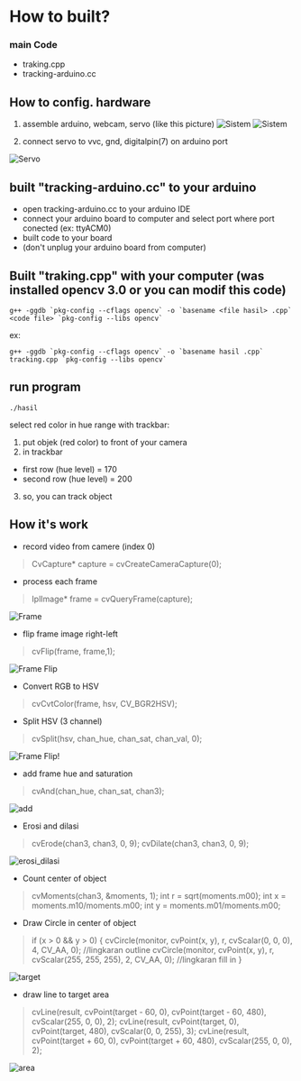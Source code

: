 # How to built?

### main Code
- traking.cpp
- tracking-arduino.cc

## How to config. hardware
1. assemble arduino, webcam, servo (like this picture)
![Sistem](gambar/sistem.jpg "Gambar 1. Arsitektur Sistem")
![Sistem](gambar/ "Gambar 2. Sistem")

2. connect servo to vvc, gnd, digitalpin(7) on arduino port

![Servo](gambar/servo.png "Gambar 2. Configurasi Pin Servo")

## built "tracking-arduino.cc" to your arduino
- open tracking-arduino.cc to your arduino IDE
- connect your arduino board to computer and select port where port conected (ex: ttyACM0)
- built code to your board
- (don't unplug your arduino board from computer)

## Built "traking.cpp" with your computer (was installed opencv 3.0 or you can modif this code)
```
g++ -ggdb `pkg-config --cflags opencv` -o `basename <file hasil> .cpp` <code file> `pkg-config --libs opencv`
```
ex:
```
g++ -ggdb `pkg-config --cflags opencv` -o `basename hasil .cpp` tracking.cpp `pkg-config --libs opencv`
```
 
## run program
```
./hasil
```

select red color in hue range with trackbar:
1. put objek (red color) to front of your camera
2. in trackbar 
- first row (hue level) = 170
- second row (hue level) = 200 
3. so, you can track object 

## How it's work
- record video from camere (index 0)

> CvCapture* capture = cvCreateCameraCapture(0);
- process each frame

> IplImage* frame = cvQueryFrame(capture);

![Frame](gambar/frame_original.png  "Frame")

- flip frame image right-left

> cvFlip(frame, frame,1);

![Frame Flip](gambar/frame_flip.png  "Frame Flip")

- Convert RGB to HSV

> cvCvtColor(frame, hsv, CV_BGR2HSV);
- Split HSV (3 channel)

> cvSplit(hsv, chan_hue, chan_sat, chan_val, 0);

![Frame Flip](gambar/hsv.jpg  "Frame Flip")!

- add frame hue and saturation

> cvAnd(chan_hue, chan_sat, chan3);

![add](gambar/add_hue_saturation.png  "add")

- Erosi and dilasi
>cvErode(chan3, chan3, 0, 9);
        cvDilate(chan3, chan3, 0, 9);

![erosi_dilasi](gambar/erosi_dilasi.png  "erosi_dilasi")

- Count center of object
>cvMoments(chan3, &moments, 1);
        int                 r = sqrt(moments.m00); 
        int                 x = moments.m10/moments.m00;
        int                 y = moments.m01/moments.m00;

- Draw Circle in center of object
> if (x > 0 && y > 0)
        {
            cvCircle(monitor, cvPoint(x, y), r, cvScalar(0, 0, 0), 4, CV_AA, 0); //lingkaran outline
            cvCircle(monitor, cvPoint(x, y), r, cvScalar(255, 255, 255), 2, CV_AA, 0); //lingkaran fill in
        }

![target](gambar/target_cyrcle.png  "target")

- draw line to target area
> cvLine(result, cvPoint(target - 60, 0), cvPoint(target - 60, 480), cvScalar(255, 0, 0), 2);
        cvLine(result, cvPoint(target, 0), cvPoint(target, 480), cvScalar(0, 0, 255), 3);
        cvLine(result, cvPoint(target + 60, 0), cvPoint(target + 60, 480), cvScalar(255, 0, 0), 2);

![area](gambar/target_cyrcle_area.png  "area")
